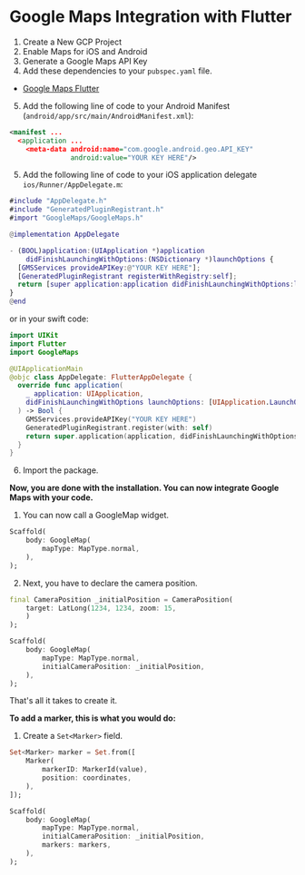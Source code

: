 # Google Maps Integration with Flutter

1.  Create a New GCP Project
2.  Enable Maps for iOS and Android
3.  Generate a Google Maps API Key
4.  Add these dependencies to your `pubspec.yaml` file.

-   [Google Maps Flutter](https://pub.dev/packages/google_maps_flutter)

5.  Add the following line of code to your Android Manifest (`android/app/src/main/AndroidManifest.xml`):

```xml
<manifest ...
  <application ...
    <meta-data android:name="com.google.android.geo.API_KEY"
               android:value="YOUR KEY HERE"/>
```

5.  Add the following line of code to your iOS application delegate `ios/Runner/AppDelegate.m`:

```m
#include "AppDelegate.h"
#include "GeneratedPluginRegistrant.h"
#import "GoogleMaps/GoogleMaps.h"

@implementation AppDelegate

- (BOOL)application:(UIApplication *)application
    didFinishLaunchingWithOptions:(NSDictionary *)launchOptions {
  [GMSServices provideAPIKey:@"YOUR KEY HERE"];
  [GeneratedPluginRegistrant registerWithRegistry:self];
  return [super application:application didFinishLaunchingWithOptions:launchOptions];
}
@end
```

or in your swift code:

```swift
import UIKit
import Flutter
import GoogleMaps

@UIApplicationMain
@objc class AppDelegate: FlutterAppDelegate {
  override func application(
    _ application: UIApplication,
    didFinishLaunchingWithOptions launchOptions: [UIApplication.LaunchOptionsKey: Any]?
  ) -> Bool {
    GMSServices.provideAPIKey("YOUR KEY HERE")
    GeneratedPluginRegistrant.register(with: self)
    return super.application(application, didFinishLaunchingWithOptions: launchOptions)
  }
}
```

6.  Import the package.

__Now, you are done with the installation. You can now integrate Google Maps with your code.__

1.  You can now call a GoogleMap widget.

```dart
Scaffold(
    body: GoogleMap(
        mapType: MapType.normal,
    ),
);
```

2.  Next, you have to declare the camera position.

```dart
final CameraPosition _initialPosition = CameraPosition(
    target: LatLong(1234, 1234, zoom: 15,
    )
);
```

```dart
Scaffold(
    body: GoogleMap(
        mapType: MapType.normal,
        initialCameraPosition: _initialPosition,
    ),
);
```

That's all it takes to create it. 

__To add a marker, this is what you would do:__


1.  Create a `Set<Marker>` field.

```dart
Set<Marker> marker = Set.from([
    Marker(
        markerID: MarkerId(value),
        position: coordinates,
    ),
]);
```

```dart
Scaffold(
    body: GoogleMap(
        mapType: MapType.normal,
        initialCameraPosition: _initialPosition,
        markers: markers,
    ),
);
```
